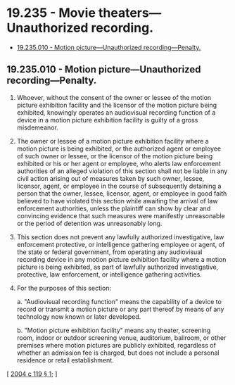 # 19.235 - Movie theaters—Unauthorized recording.
* [19.235.010 - Motion picture—Unauthorized recording—Penalty.](#19235010---motion-pictureunauthorized-recordingpenalty)
## 19.235.010 - Motion picture—Unauthorized recording—Penalty.
1. Whoever, without the consent of the owner or lessee of the motion picture exhibition facility and the licensor of the motion picture being exhibited, knowingly operates an audiovisual recording function of a device in a motion picture exhibition facility is guilty of a gross misdemeanor.

2. The owner or lessee of a motion picture exhibition facility where a motion picture is being exhibited, or the authorized agent or employee of such owner or lessee, or the licensor of the motion picture being exhibited or his or her agent or employee, who alerts law enforcement authorities of an alleged violation of this section shall not be liable in any civil action arising out of measures taken by such owner, lessee, licensor, agent, or employee in the course of subsequently detaining a person that the owner, lessee, licensor, agent, or employee in good faith believed to have violated this section while awaiting the arrival of law enforcement authorities, unless the plaintiff can show by clear and convincing evidence that such measures were manifestly unreasonable or the period of detention was unreasonably long.

3. This section does not prevent any lawfully authorized investigative, law enforcement protective, or intelligence gathering employee or agent, of the state or federal government, from operating any audiovisual recording device in any motion picture exhibition facility where a motion picture is being exhibited, as part of lawfully authorized investigative, protective, law enforcement, or intelligence gathering activities.

4. For the purposes of this section:

    a. "Audiovisual recording function" means the capability of a device to record or transmit a motion picture or any part thereof by means of any technology now known or later developed.

    b. "Motion picture exhibition facility" means any theater, screening room, indoor or outdoor screening venue, auditorium, ballroom, or other premises where motion pictures are publicly exhibited, regardless of whether an admission fee is charged, but does not include a personal residence or retail establishment.

\[ [2004 c 119 § 1](http://lawfilesext.leg.wa.gov/biennium/2003-04/Pdf/Bills/Session%20Laws/Senate/6378.SL.pdf?cite=2004%20c%20119%20§%201); \]

